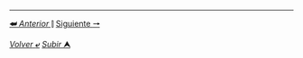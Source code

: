 







---

[**&#11176;** *Anterior* &#11007;](/JavaScript/TeoriaJSMedio/005_funcionesConString.md "Funciones utilizando `strings`") 
[Siguiente **&#129042;**](/JavaScript/TeoriaJSMedio/003 "")

[*Volver* **&ldca;**](/JavaScript/TeoriaJSMedio/README.md "Regresar a título") 
[*Subir* **&#11165;**](# "Ir al título")